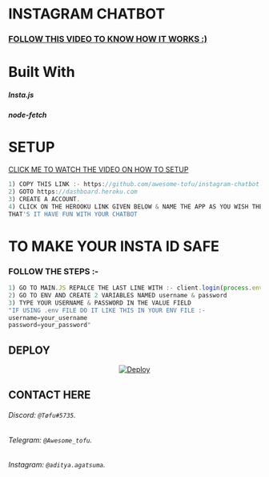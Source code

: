 # INSTAGRAM CHATBOT
### [FOLLOW THIS VIDEO TO KNOW HOW IT WORKS :)](https://youtu.be/5DZVcMSotIc/)

# Built With
<h5>Insta.js</h5>
<h5>node-fetch</h5>

# SETUP

[CLICK ME TO WATCH THE VIDEO ON HOW TO SETUP](https://youtube.com/c/VenomExE)
```js
1) COPY THIS LINK :- https://github.com/awesome-tofu/instagram-chatbot
2) GOTO https://dashboard.heroku.com
3) CREATE A ACCOUNT.
4) CLICK ON THE HEROOKU LINK GIVEN BELOW & NAME THE APP AS YOU WISH THEN CLICK CLEATE APP.
THAT'S IT HAVE FUN WITH YOUR CHATBOT
```
# TO MAKE YOUR INSTA ID SAFE
### FOLLOW THE STEPS :- 
```js
1) GO TO MAIN.JS REPALCE THE LAST LINE WITH :- client.login(process.env.username, process.env.password)
2) GO TO ENV AND CREATE 2 VARIABLES NAMED username & password
3) TYPE YOUR USERNAME & PASSWORD IN THE VALUE FIELD
"IF USING .env FILE DO IT LIKE THIS IN YOUR ENV FILE :- 
username=your_username
password=your_password"
```

## DEPLOY
<p align="center">
        <a href="https://heroku.com/deploy?template=https://github.com/Awesome-Tofu/instagram-chatbot">
            <img src="https://www.herokucdn.com/deploy/button.svg" alt="Deploy">
        </a>
    </p>

## CONTACT HERE
###### Discord: `@Tøfu#5735`. 
###### Telegram: `@Awesome_tofu`.
###### Instagram: `@aditya.agatsuma`.
